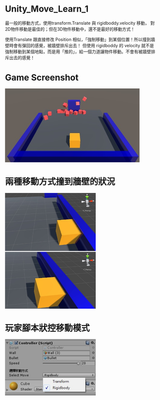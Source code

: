 # Unity_Move_Learn_1
最一般的移動方式，使用transform.Translate 與 rigidboddy.velocity 移動，
對2D物件移動是最佳的；但在3D物件移動中，還不是最好的移動方式！

使用Translate 跟直接修改 Position 相似，「強制移動」到某個位置！所以撞到牆壁時會有彈回的感覺，被牆壁排斥出去！
但使用 rigidboddy 的 velocity 就不是強制移動到某個地點，而是用「推的」，給一個力道讓物件移動。不會有被牆壁排斥出去的感覺！


Game Screenshot
================
<img src="https://github.com/Yan-Jun/Unity_Move_Learn_1/blob/master/move.jpg">


兩種移動方式撞到牆壁的狀況
================
<img src="https://github.com/Yan-Jun/Unity_Move_Learn_1/blob/master/througe.jpg" width="300">
<img src="https://github.com/Yan-Jun/Unity_Move_Learn_1/blob/master/return.jpg" width="300">


玩家腳本狀控移動模式
================
<img src="https://github.com/Yan-Jun/Unity_Move_Learn_1/blob/master/controller.jpg" width="300">


